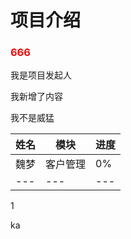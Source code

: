 
# 项目介绍


<h3 style="color:red;">666</h3>

我是项目发起人

我新增了内容


我不是威猛

|姓名|模块|进度|
|---|---|---|
|魏梦|客户管理|0%|
|---|---|---|


1


ka
